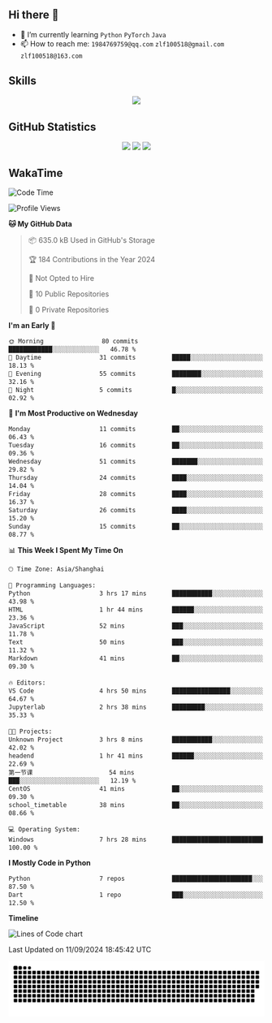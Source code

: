 ## Hi there 👋

- 🌱 I’m currently learning `Python` `PyTorch` `Java`
- 📫 How to reach me: `1984769759@qq.com` `zlf100518@gmail.com` `zlf100518@163.com`

## Skills
<div align="center"> <img src="https://skillicons.dev/icons?i=python,linux,git,github,html,css,js" /> </div>

## GitHub Statistics

<div align="center">
  <img src="https://github-readme-stats.vercel.app/api?username=mrcchenfeng&show_icons=true&theme=tokyonight" />
  <img src="https://github-readme-stats.vercel.app/api/top-langs/?username=mrcchenfeng&show_icons=true&theme=tokyonight" />
  <img src="https://github-readme-activity-graph.vercel.app/graph?username=mrcchenfeng&theme=xcode" />
</div>

## WakaTime

<!--START_SECTION:waka-->
![Code Time](http://img.shields.io/badge/Code%20Time-88%20hrs%2052%20mins-blue)

![Profile Views](http://img.shields.io/badge/Profile%20Views-2-blue)

**🐱 My GitHub Data** 

> 📦 635.0 kB Used in GitHub's Storage 
 > 
> 🏆 184 Contributions in the Year 2024
 > 
> 🚫 Not Opted to Hire
 > 
> 📜 10 Public Repositories 
 > 
> 🔑 0 Private Repositories 
 > 
**I'm an Early 🐤** 

```text
🌞 Morning                80 commits          ████████████░░░░░░░░░░░░░   46.78 % 
🌆 Daytime                31 commits          █████░░░░░░░░░░░░░░░░░░░░   18.13 % 
🌃 Evening                55 commits          ████████░░░░░░░░░░░░░░░░░   32.16 % 
🌙 Night                  5 commits           █░░░░░░░░░░░░░░░░░░░░░░░░   02.92 % 
```
📅 **I'm Most Productive on Wednesday** 

```text
Monday                   11 commits          ██░░░░░░░░░░░░░░░░░░░░░░░   06.43 % 
Tuesday                  16 commits          ██░░░░░░░░░░░░░░░░░░░░░░░   09.36 % 
Wednesday                51 commits          ███████░░░░░░░░░░░░░░░░░░   29.82 % 
Thursday                 24 commits          ████░░░░░░░░░░░░░░░░░░░░░   14.04 % 
Friday                   28 commits          ████░░░░░░░░░░░░░░░░░░░░░   16.37 % 
Saturday                 26 commits          ████░░░░░░░░░░░░░░░░░░░░░   15.20 % 
Sunday                   15 commits          ██░░░░░░░░░░░░░░░░░░░░░░░   08.77 % 
```


📊 **This Week I Spent My Time On** 

```text
🕑︎ Time Zone: Asia/Shanghai

💬 Programming Languages: 
Python                   3 hrs 17 mins       ███████████░░░░░░░░░░░░░░   43.98 % 
HTML                     1 hr 44 mins        ██████░░░░░░░░░░░░░░░░░░░   23.36 % 
JavaScript               52 mins             ███░░░░░░░░░░░░░░░░░░░░░░   11.78 % 
Text                     50 mins             ███░░░░░░░░░░░░░░░░░░░░░░   11.32 % 
Markdown                 41 mins             ██░░░░░░░░░░░░░░░░░░░░░░░   09.30 % 

🔥 Editors: 
VS Code                  4 hrs 50 mins       ████████████████░░░░░░░░░   64.67 % 
Jupyterlab               2 hrs 38 mins       █████████░░░░░░░░░░░░░░░░   35.33 % 

🐱‍💻 Projects: 
Unknown Project          3 hrs 8 mins        ███████████░░░░░░░░░░░░░░   42.02 % 
headend                  1 hr 41 mins        ██████░░░░░░░░░░░░░░░░░░░   22.69 % 
第一节课                     54 mins             ███░░░░░░░░░░░░░░░░░░░░░░   12.19 % 
CentOS                   41 mins             ██░░░░░░░░░░░░░░░░░░░░░░░   09.30 % 
school_timetable         38 mins             ██░░░░░░░░░░░░░░░░░░░░░░░   08.66 % 

💻 Operating System: 
Windows                  7 hrs 28 mins       █████████████████████████   100.00 % 
```

**I Mostly Code in Python** 

```text
Python                   7 repos             ██████████████████████░░░   87.50 % 
Dart                     1 repo              ███░░░░░░░░░░░░░░░░░░░░░░   12.50 % 
```



**Timeline**

![Lines of Code chart](https://raw.githubusercontent.com/mrcchenfeng/mrcchenfeng/main/assets/bar_graph.png)


 Last Updated on 11/09/2024 18:45:42 UTC
<!--END_SECTION:waka-->

<div align="center"><img src="./assets/github-snake-dark.svg" /></div>
